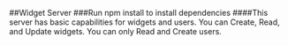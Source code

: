 ##Widget Server
###Run npm install to install dependencies
####This server has basic capabilities for widgets and users. You can Create, Read, and Update widgets. You can only Read and Create users.